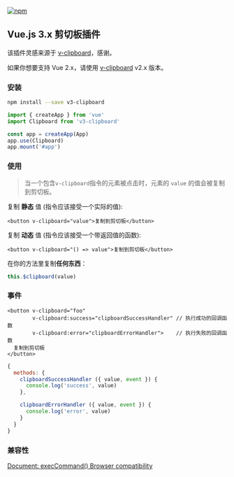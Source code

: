 [![npm](https://img.shields.io/npm/v/v3-clipboard)](https://img.shields.io/npm/v/v3-clipboard)


## Vue.js 3.x 剪切板插件

该插件灵感来源于 [v-clipboard](https://github.com/euvl/v-clipboard)，感谢。

如果你想要支持 Vue 2.x，请使用 [v-clipboard](https://www.npmjs.com/package/v-clipboard) v2.x 版本。

### 安装

```bash
npm install --save v3-clipboard
```

```javascript
import { createApp } from 'vue'
import Clipboard from 'v3-clipboard'

const app = createApp(App)
app.use(Clipboard)
app.mount('#app')
```

### 使用

> 当一个包含`v-clipboard`指令的元素被点击时，元素的 `value` 的值会被复制到剪切板。

复制 **静态** 值 (指令应该接受一个实际的值):

```vue
<button v-clipboard="value">复制到剪切板</button>
```

复制 **动态** 值 (指令应该接受一个带返回值的函数):

```vue
<button v-clipboard="() => value">复制到剪切板</button>
```

在你的方法里复制**任何东西**：

```js
this.$clipboard(value)
```

### 事件

```vue
<button v-clipboard="foo"
        v-clipboard:success="clipboardSuccessHandler" // 执行成功的回调函数
        v-clipboard:error="clipboardErrorHandler">    // 执行失败的回调函数
  复制到剪切板
</button>
```

```js
{
  methods: {
    clipboardSuccessHandler ({ value, event }) {
      console.log('success', value)
    },

    clipboardErrorHandler ({ value, event }) {
      console.log('error', value)
    }
  }
}
```

### 兼容性

[Document: execCommand() Browser compatibility](https://developer.mozilla.org/en-US/docs/Web/API/Document/execCommand#browser_compatibility)

<!-- <p align="center">
  <img src="https://user-images.githubusercontent.com/1577802/28269902-8ae0e01e-6afb-11e7-9981-d4965bac69d1.png">
</p> -->
